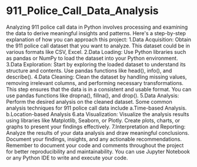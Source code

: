 # 911_Police_Call_Data_Analysis
Analyzing 911 police call data in Python involves processing and examining the data to derive meaningful insights and patterns. Here's a step-by-step explanation of how you can approach this project:
1.Data Acquisition: Obtain the 911 police call dataset that you want to analyze. This dataset could be in various formats like CSV, Excel.
2.Data Loading: Use Python libraries such as pandas or NumPy to load the dataset into your Python environment. 
3.Data Exploration: Start by exploring the loaded dataset to understand its structure and contents. Use pandas functions like head(), info(), and describe().
4.Data Cleaning: Clean the dataset by handling missing values, removing irrelevant columns, and performing necessary transformations. This step ensures that the data is in a consistent and usable format. You can use pandas functions like dropna(), fillna(), and drop().
5.Data Analysis: Perform the desired analysis on the cleaned dataset. Some common analysis techniques for 911 police call data include
a.Time-based Analysis.
b.Location-based Analysis
6.ata Visualization: Visualize the analysis results using libraries like Matplotlib, Seaborn, or Plotly. Create plots, charts, or graphs to present your findings effectively.
7.Interpretation and Reporting: Analyze the results of your data analysis and draw meaningful conclusions. Document your findings, insights, and any actionable recommendations.
Remember to document your code and comments throughout the project for better reproducibility and maintainability. You can use Jupyter Notebook or any Python IDE to write and execute your code.
